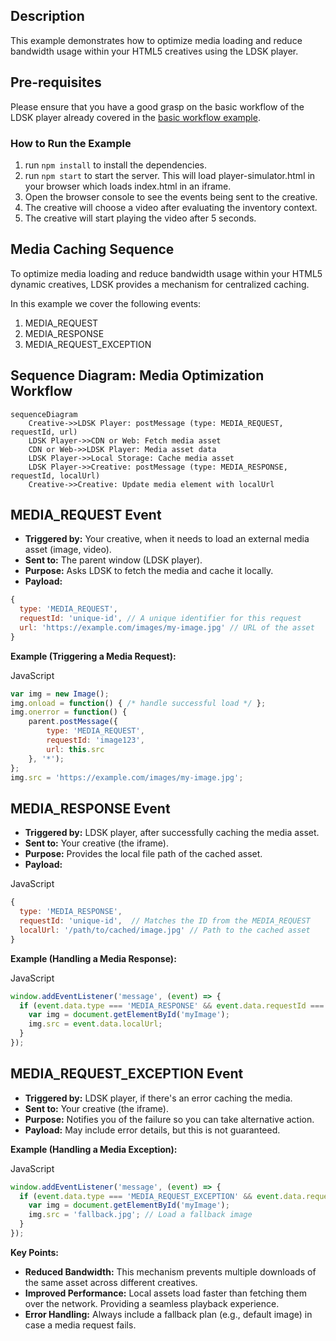 ## Description
This example demonstrates how to optimize media loading and reduce bandwidth usage within your HTML5 creatives using the LDSK player.

## Pre-requisites
Please ensure that you have a good grasp on the basic workflow of the LDSK player already covered in
the [basic workflow example](../basic-workflow/readme.md).

### How to Run the Example

1. run `npm install` to install the dependencies.
2. run `npm start` to start the server.  This will load player-simulator.html in your browser which loads index.html in an iframe.
3. Open the browser console to see the events being sent to the creative.
4. The creative will choose a video after evaluating the inventory context.
5. The creative will start playing the video after 5 seconds.

## Media Caching Sequence
To optimize media loading and reduce bandwidth usage within your HTML5 dynamic creatives, LDSK provides a mechanism for centralized caching.

In this example we cover the following events:
1. MEDIA_REQUEST
2. MEDIA_RESPONSE
3. MEDIA_REQUEST_EXCEPTION
## Sequence Diagram: Media Optimization Workflow


```mermaid
sequenceDiagram
    Creative->>LDSK Player: postMessage (type: MEDIA_REQUEST, requestId, url)
    LDSK Player->>CDN or Web: Fetch media asset
    CDN or Web->>LDSK Player: Media asset data
    LDSK Player->>Local Storage: Cache media asset
    LDSK Player->>Creative: postMessage (type: MEDIA_RESPONSE, requestId, localUrl)
    Creative->>Creative: Update media element with localUrl
```

## MEDIA_REQUEST Event

* **Triggered by:** Your creative, when it needs to load an external media asset (image, video).
* **Sent to:** The parent window (LDSK player).
* **Purpose:** Asks LDSK to fetch the media and cache it locally.
* **Payload:**
```javascript
{
  type: 'MEDIA_REQUEST',
  requestId: 'unique-id', // A unique identifier for this request
  url: 'https://example.com/images/my-image.jpg' // URL of the asset
}
```


**Example (Triggering a Media Request):**

JavaScript

```javascript
var img = new Image();
img.onload = function() { /* handle successful load */ };
img.onerror = function() {
    parent.postMessage({
        type: 'MEDIA_REQUEST',
        requestId: 'image123', 
        url: this.src
    }, '*');
};
img.src = 'https://example.com/images/my-image.jpg';
```


## MEDIA_RESPONSE Event



* **Triggered by:** LDSK player, after successfully caching the media asset.
* **Sent to:** Your creative (the iframe).
* **Purpose:** Provides the local file path of the cached asset.
* **Payload:**

JavaScript

```javascript
{
  type: 'MEDIA_RESPONSE',
  requestId: 'unique-id',  // Matches the ID from the MEDIA_REQUEST
  localUrl: '/path/to/cached/image.jpg' // Path to the cached asset
}
```


**Example (Handling a Media Response):**

JavaScript

```javascript
window.addEventListener('message', (event) => {
  if (event.data.type === 'MEDIA_RESPONSE' && event.data.requestId === 'image123') {
    var img = document.getElementById('myImage');
    img.src = event.data.localUrl;
  } 
});
```

## MEDIA_REQUEST_EXCEPTION Event

* **Triggered by:** LDSK player, if there's an error caching the media.
* **Sent to:** Your creative (the iframe).
* **Purpose:** Notifies you of the failure so you can take alternative action.
* **Payload:** May include error details, but this is not guaranteed.

**Example (Handling a Media Exception):**

JavaScript

```javascript
window.addEventListener('message', (event) => {
  if (event.data.type === 'MEDIA_REQUEST_EXCEPTION' && event.data.requestId === 'image123') {
    var img = document.getElementById('myImage');
    img.src = 'fallback.jpg'; // Load a fallback image
  } 
});
```
**Key Points:**

* **Reduced Bandwidth:** This mechanism prevents multiple downloads of the same asset across different creatives.
* **Improved Performance:** Local assets load faster than fetching them over the network.  Providing a seamless playback experience.
* **Error Handling:** Always include a fallback plan (e.g., default image) in case a media request fails.
